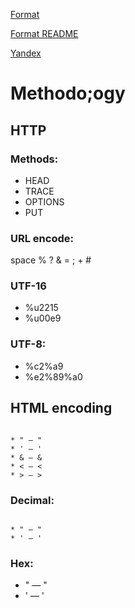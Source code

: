 [Format](https://github.com/gusevna/format-README)

<a target=_blank href="https://github.com/gusevna/format-README">Format README</a>

<a target=_blank href="http://www.yandex.ru">Yandex</a>

# Methodo;ogy
## HTTP
### Methods:
* HEAD
* TRACE
* OPTIONS
* PUT
### URL encode:
space % ? & = ; + #

### UTF-16
* %u2215
* %u00e9

### UTF-8:
* %c2%a9
* %e2%89%a0

## HTML encoding
<code>
* &quot; — "
* &apos; — '
* &amp; — &
* &lt; — <
* &gt; — >
</code>
  
### Decimal:
<code>
* &#34; — "
* &#39; — '
</code>

### Hex:
* &#x22; — "
* &#x27; — '




